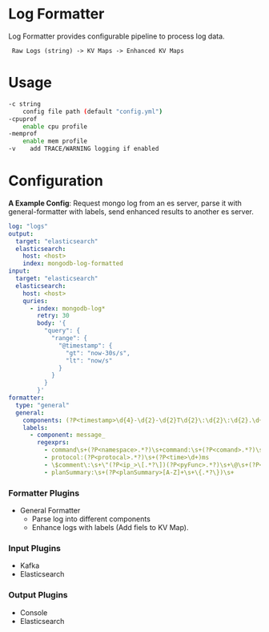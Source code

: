 # Log Formatter
Log Formatter provides configurable pipeline to process log data.

``` Raw Logs (string) -> KV Maps -> Enhanced KV Maps```

# Usage
```bash
-c string
    config file path (default "config.yml")
-cpuprof
    enable cpu profile
-memprof
    enable mem profile
-v    add TRACE/WARNING logging if enabled
```

# Configuration
**A Example Config**: Request mongo log from an es server, parse it with general-formatter with labels, send enhanced results to another es server. 
```yaml
log: "logs"
output:
  target: "elasticsearch"
  elasticsearch:
    host: <host>
    index: mongodb-log-formatted
input:
  target: "elasticsearch"
  elasticsearch:
    host: <host>
    quries:
      - index: mongodb-log*
        retry: 30
        body: '{
          "query": {
            "range": {
              "@timestamp": {
                "gt": "now-30s/s", 
                "lt": "now/s"
              }
            }
          }
        }'
formatter: 
  type: "general"
  general:
    components: (?P<timestamp>\d{4}-\d{2}-\d{2}T\d{2}\:\d{2}\:\d{2}.\d+(?:\+|-)\d+)\s+(?P<serverity>(?:F|E|W|I|D))\s+(?P<component>(?:[A-Z]+)?)\s+\[(?P<context>.*?)\]\s+(?P<message_>.*$) 
    labels:
      - component: message_
        regexprs:
          - command\s+(?P<namespace>.*?)\s+command:\s+(?P<comand>.*?)\s+
          - protocol:(?P<protocal>.*?)\s+(?P<time>\d+)ms
          - \$comment\:\s+\"(?P<ip_>\[.*?\])(?P<pyFunc>.*?)\s+\@\s+(?P<pyFile>.*?\.py:[0-9]+)\"
          - planSummary:\s+(?P<planSummary>[A-Z]+\s+\{.*?\})\s+

```
###  Formatter Plugins
- General Formatter
  - Parse log into different components
  - Enhance logs with labels (Add fiels to KV Map).

### Input Plugins
- Kafka
- Elasticsearch
### Output Plugins
- Console
- Elasticsearch

